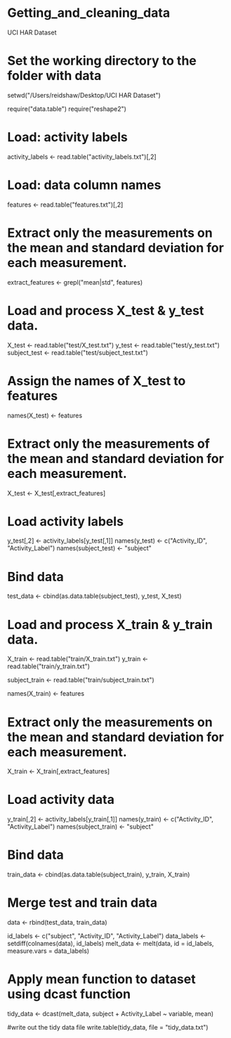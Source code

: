# Getting_and_cleaning_data
UCI HAR Dataset


# Set the working directory to the folder with data
setwd("/Users/reidshaw/Desktop/UCI HAR Dataset")

require("data.table")
require("reshape2")

# Load: activity labels
activity_labels <- read.table("activity_labels.txt")[,2]

# Load: data column names
features <- read.table("features.txt")[,2]

# Extract only the measurements on the mean and standard deviation for each measurement.
extract_features <- grepl("mean|std", features)


# Load and process X_test & y_test data.
X_test <- read.table("test/X_test.txt")
y_test <- read.table("test/y_test.txt")
subject_test <- read.table("test/subject_test.txt")

# Assign the names of X_test to features
names(X_test) <- features

# Extract only the measurements of the mean and standard deviation for each measurement.
X_test <- X_test[,extract_features]

# Load activity labels
y_test[,2] <- activity_labels[y_test[,1]]
names(y_test) <- c("Activity_ID", "Activity_Label")
names(subject_test) <- "subject"

# Bind data
test_data <- cbind(as.data.table(subject_test), y_test, X_test)

# Load and process X_train & y_train data.
X_train <- read.table("train/X_train.txt")
y_train <- read.table("train/y_train.txt")

subject_train <- read.table("train/subject_train.txt")

names(X_train) <- features

# Extract only the measurements on the mean and standard deviation for each measurement.
X_train <- X_train[,extract_features]

# Load activity data
y_train[,2] <- activity_labels[y_train[,1]]
names(y_train) <- c("Activity_ID", "Activity_Label")
names(subject_train) <- "subject"


# Bind data
train_data <- cbind(as.data.table(subject_train), y_train, X_train)

# Merge test and train data
data <- rbind(test_data, train_data)

id_labels <- c("subject", "Activity_ID", "Activity_Label")
data_labels <- setdiff(colnames(data), id_labels)
melt_data <- melt(data, id = id_labels, measure.vars = data_labels)

# Apply mean function to dataset using dcast function
tidy_data <- dcast(melt_data, subject + Activity_Label ~ variable, mean)

#write out the tidy data file
write.table(tidy_data, file = "tidy_data.txt")
